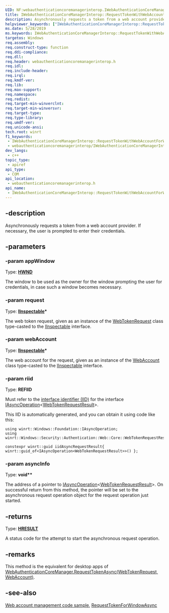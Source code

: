 ```yaml
---
UID: NF:webauthenticationcoremanagerinterop.IWebAuthenticationCoreManagerInterop.RequestTokenWithWebAccountForWindowAsync
title: IWebAuthenticationCoreManagerInterop::RequestTokenWithWebAccountForWindowAsync
description: Asynchronously requests a token from a web account provider. If necessary, the user is prompted to enter their credentials.
helpviewer_keywords: ["IWebAuthenticationCoreManagerInterop::RequestTokenWithWebAccountForWindowAsync"]
ms.date: 5/28/2019
ms.keywords: IWebAuthenticationCoreManagerInterop::RequestTokenWithWebAccountForWindowAsync
targetos: Windows
req.assembly: 
req.construct-type: function
req.ddi-compliance: 
req.dll: 
req.header: webauthenticationcoremanagerinterop.h
req.idl: 
req.include-header: 
req.irql: 
req.kmdf-ver: 
req.lib: 
req.max-support: 
req.namespace: 
req.redist: 
req.target-min-winverclnt: 
req.target-min-winversvr: 
req.target-type: 
req.type-library: 
req.umdf-ver: 
req.unicode-ansi: 
tech.root: winrt
f1_keywords:
 - IWebAuthenticationCoreManagerInterop::RequestTokenWithWebAccountForWindowAsync
 - webauthenticationcoremanagerinterop/IWebAuthenticationCoreManagerInterop::RequestTokenWithWebAccountForWindowAsync
dev_langs:
 - c++
topic_type:
 - apiref
api_type:
 - COM
api_location:
 - webauthenticationcoremanagerinterop.h
api_name:
 - IWebAuthenticationCoreManagerInterop::RequestTokenWithWebAccountForWindowAsync
---
```


## -description

Asynchronously requests a token from a web account provider. If necessary, the user is prompted to enter their credentials.

## -parameters

### -param appWindow

Type: **[HWND](/windows/win32/winprog/windows-data-types)**

The window to be used as the owner for the window prompting the user for credentials, in case such a window becomes necessary.

### -param request

Type: **[IInspectable](/windows/win32/api/inspectable/nn-inspectable-iinspectable)\***

The web token request, given as an instance of the
[WebTokenRequest](/uwp/api/windows.security.authentication.web.core.webtokenrequest)
class type-casted to the [IInspectable](/windows/win32/api/inspectable/nn-inspectable-iinspectable)
interface.

### -param webAccount

Type: **[IInspectable](/windows/win32/api/inspectable/nn-inspectable-iinspectable)\***

The web account for the request, given as an instance of the
[WebAccount](/uwp/api/windows.security.credentials.webaccount)
class type-casted to the [IInspectable](/windows/win32/api/inspectable/nn-inspectable-iinspectable)
interface.

### -param riid

Type: **REFIID**

Must refer to the [interface identifier (IID)](https://docs.microsoft.com/openspecs/windows_protocols/ms-oaut/bbde795f-5398-42d8-9f59-3613da03c318)
for the interface
[IAsyncOperation](/uwp/api/windows.foundation.iasyncoperation-1)\<[WebTokenRequestResult](/uwp/api/windows.security.authentication.web.core.webtokenrequestresult)\>.

This IID is automatically generated, and you can obtain it using code like this:

```cppwinrt
using winrt::Windows::Foundation::IAsyncOperation;
using winrt::Windows::Security::Authentication::Web::Core::WebTokenRequestResult;

constexpr winrt::guid iidAsyncRequestResult{ winrt::guid_of<IAsyncOperation<WebTokenRequestResult>>() };
```

### -param asyncInfo

Type: **void\*\***

The address of a pointer to
[IAsyncOperation](/uwp/api/windows.foundation.iasyncoperation-1)\<[WebTokenRequestResult](/uwp/api/windows.security.authentication.web.core.webtokenrequestresult)\>.
On successful return from this method, the pointer will be set to the
asynchronous request operation object for the request operation just started.

## -returns

Type: **[HRESULT](/windows/win32/com/structure-of-com-error-codes)**

A status code for the attempt to start the asynchronous request operation.

## -remarks

This method is the equivalent for desktop apps of
[WebAuthenticationCoreManager.RequestTokenAsync(WebTokenRequest, WebAccount)](/uwp/api/windows.security.authentication.web.core.webauthenticationcoremanager.requesttokenasync#Windows_Security_Authentication_Web_Core_WebAuthenticationCoreManager_RequestTokenAsync_Windows_Security_Authentication_Web_Core_WebTokenRequest_Windows_Security_Credentials_WebAccount_).

## -see-also

[Web account management code sample](https://github.com/Microsoft/Windows-universal-samples/tree/master/Samples/WebAccountManagement), [RequestTokenForWindowAsync](nf-webauthenticationcoremanagerinterop-iwebauthenticationcoremanagerinterop-requesttokenforwindowasync)

